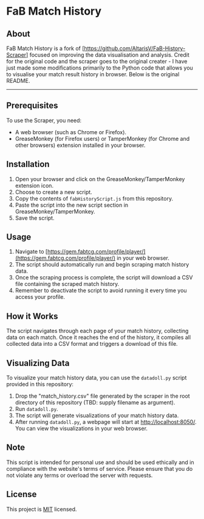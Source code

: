 # FaB Match History

## About
FaB Match History is a fork of [https://github.com/AltarisV/FaB-History-Scraper] focused on improving the data visualisation and analysis. Credit for the original code and the scraper goes to the original creater - I have just made some modifications primarily to the Python code that allows you to visualise your match result history in browser. 
Below is the original README.

---

## Prerequisites
To use the Scraper, you need:
- A web browser (such as Chrome or Firefox).
- GreaseMonkey (for Firefox users) or TamperMonkey (for Chrome and other browsers) extension installed in your browser.

## Installation
1. Open your browser and click on the GreaseMonkey/TamperMonkey extension icon.
2. Choose to create a new script.
3. Copy the contents of `fabHistoryScript.js` from this repository.
4. Paste the script into the new script section in GreaseMonkey/TamperMonkey.
5. Save the script.

## Usage
1. Navigate to [https://gem.fabtcg.com/profile/player/](https://gem.fabtcg.com/profile/player/) in your web browser.
2. The script should automatically run and begin scraping match history data.
3. Once the scraping process is complete, the script will download a CSV file containing the scraped match history.
4. Remember to deactivate the script to avoid running it every time you access your profile.

## How it Works
The script navigates through each page of your match history, collecting data on each match. Once it reaches the end of the history, it compiles all collected data into a CSV format and triggers a download of this file.

## Visualizing Data
To visualize your match history data, you can use the `datadoll.py` script provided in this repository:
1. Drop the "match_history.csv" file generated by the scraper in the root directory of this repository (TBD: supply filename as argument).
2. Run `datadoll.py`.
3. The script will generate visualizations of your match history data.
4. After running `datadoll.py`, a webpage will start at [http://localhost:8050/](http://localhost:8050/). You can view the visualizations in your web browser.


## Note
This script is intended for personal use and should be used ethically and in compliance with the website's terms of service. Please ensure that you do not violate any terms or overload the server with requests.

## License
This project is [MIT](https://choosealicense.com/licenses/mit/) licensed.
